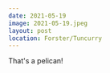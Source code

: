 ```yaml
---
date: 2021-05-19
image: 2021-05-19.jpeg
layout: post
location: Forster/Tuncurry
---
```


That's a pelican!
